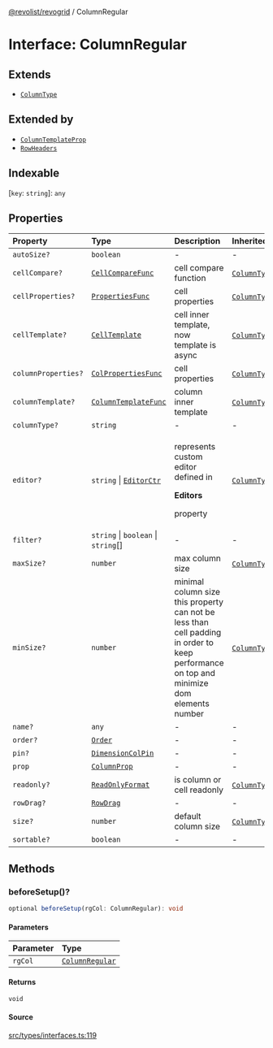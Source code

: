 [@revolist/revogrid](README.md) / ColumnRegular

# Interface: ColumnRegular

## Extends

- [`ColumnType`](Interface.ColumnType.md)

## Extended by

- [`ColumnTemplateProp`](Interface.ColumnTemplateProp.md)
- [`RowHeaders`](Interface.RowHeaders.md)

## Indexable

 \[`key`: `string`\]: `any`

## Properties

| Property | Type | Description | Inherited from |
| :------ | :------ | :------ | :------ |
| `autoSize?` | `boolean` | - | - |
| `cellCompare?` | [`CellCompareFunc`](Type.CellCompareFunc.md) | cell compare function | [`ColumnType`](Interface.ColumnType.md).`cellCompare` |
| `cellProperties?` | [`PropertiesFunc`](Type.PropertiesFunc.md) | cell properties | [`ColumnType`](Interface.ColumnType.md).`cellProperties` |
| `cellTemplate?` | [`CellTemplate`](Interface.CellTemplate.md) | cell inner template, now template is async | [`ColumnType`](Interface.ColumnType.md).`cellTemplate` |
| `columnProperties?` | [`ColPropertiesFunc`](Type.ColPropertiesFunc.md) | cell properties | [`ColumnType`](Interface.ColumnType.md).`columnProperties` |
| `columnTemplate?` | [`ColumnTemplateFunc`](Type.ColumnTemplateFunc.md) | column inner template | [`ColumnType`](Interface.ColumnType.md).`columnTemplate` |
| `columnType?` | `string` | - | - |
| `editor?` | `string` \| [`EditorCtr`](Type.EditorCtr.md) | <p>represents custom editor defined in</p><p>**Editors**</p><p>property</p> | [`ColumnType`](Interface.ColumnType.md).`editor` |
| `filter?` | `string` \| `boolean` \| `string`[] | - | - |
| `maxSize?` | `number` | max column size | [`ColumnType`](Interface.ColumnType.md).`maxSize` |
| `minSize?` | `number` | minimal column size this property can not be less than cell padding in order to keep performance on top and minimize dom elements number | [`ColumnType`](Interface.ColumnType.md).`minSize` |
| `name?` | `any` | - | - |
| `order?` | [`Order`](Type.Order.md) | - | - |
| `pin?` | [`DimensionColPin`](Type.DimensionColPin.md) | - | - |
| `prop` | [`ColumnProp`](Type.ColumnProp.md) | - | - |
| `readonly?` | [`ReadOnlyFormat`](Type.ReadOnlyFormat.md) | is column or cell readonly | [`ColumnType`](Interface.ColumnType.md).`readonly` |
| `rowDrag?` | [`RowDrag`](Type.RowDrag.md) | - | - |
| `size?` | `number` | default column size | [`ColumnType`](Interface.ColumnType.md).`size` |
| `sortable?` | `boolean` | - | - |

## Methods

### beforeSetup()?

```ts
optional beforeSetup(rgCol: ColumnRegular): void
```

#### Parameters

| Parameter | Type |
| :------ | :------ |
| `rgCol` | [`ColumnRegular`](Interface.ColumnRegular.md) |

#### Returns

`void`

#### Source

[src/types/interfaces.ts:119](https://github.com/revolist/revogrid/blob/ace6403c43f42f0eb026a7e73c0ae179d3a4c66f/src/types/interfaces.ts#L119)
